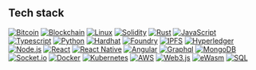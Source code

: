 
## Tech stack
[![Bitcoin](https://img.shields.io/badge/-Bitcoin-black?style=for-the-badge&logo=bitcoin&logoColor=white)](https://bitcoin.org/)
[![Blockchain](https://img.shields.io/badge/-Blockchain-black?style=for-the-badge&logo=bitcoin&logoColor=white)]()
[![Linux](https://img.shields.io/badge/-Linux-black?style=for-the-badge&logo=linux&logoColor=white)](https://www.linux.org/)
[![Solidity](https://img.shields.io/badge/-Solidity-3c3c3d?style=for-the-badge&logo=ethereum&logoColor=white)]()
[![Rust](https://img.shields.io/badge/-Rust-black?style=for-the-badge&logo=rust&logoColor=white)](https://www.rust-lang.org/)
[![JavaScript](https://img.shields.io/badge/-JavaScript-black?style=for-the-badge&logo=javascript&logoColor=white)](https://developer.mozilla.org/en-US/docs/Web/JavaScript)
[![Typescript](https://img.shields.io/badge/-Typescript-007acc?style=for-the-badge&logo=typescript&logoColor=white)]()
[![Python](https://img.shields.io/badge/-Python-black?style=for-the-badge&logo=python&logoColor=white)](https://www.python.org/)
[![Hardhat](https://img.shields.io/badge/-Hardhat-black?style=for-the-badge&logo=hardhat&logoColor=white)](https://hardhat.org/)
[![Foundry](https://img.shields.io/badge/-Foundry-black?style=for-the-badge&logo=foundry&logoColor=white)](https://www.foundry.com/)
[![IPFS](https://img.shields.io/badge/-IPFS-23bbad?style=for-the-badge&logo=ipfs&logoColor=white)]()
[![Hyperledger](https://img.shields.io/badge/-Hyperledger-7d00ff?style=for-the-badge&logo=linux-foundation&logoColor=white)]()
[![Node.js](https://img.shields.io/badge/-Node.js-339933?style=for-the-badge&logo=Node.js&logoColor=white)]()
[![React](https://img.shields.io/badge/-React-black?style=for-the-badge&logo=react&logoColor=blue)]()
[![React Native](https://img.shields.io/badge/-React_Native-blue?style=for-the-badge&logo=react&logoColor=white)]()
[![Angular](https://img.shields.io/badge/-Angular-d2082d?style=for-the-badge&logo=angular&logoColor=white)]()
[![Graphql](https://img.shields.io/badge/-Graph_QL-ff1493?style=for-the-badge&logo=graphql&logoColor=white)]()
[![MongoDB](https://img.shields.io/badge/-MongoDB-darkgreen?style=for-the-badge&logo=mongodb&logoColor=white)]()
[![Socket.io](https://img.shields.io/badge/-Socket.io-black?style=for-the-badge&logo=socket.io&logoColor=white)]()
[![Docker](https://img.shields.io/badge/-Docker-2496ed?style=for-the-badge&logo=docker&logoColor=white)]()
[![Kubernetes](https://img.shields.io/badge/-Kubernetes-326ce5?style=for-the-badge&logo=kubernetes&logoColor=white)]()
[![AWS](https://img.shields.io/badge/-AWS-black?style=for-the-badge&logo=amazon-aws&logoColor=white)](https://aws.amazon.com/)
[![Web3.js](https://img.shields.io/badge/-Web3.js-black?style=for-the-badge&logo=javascript&logoColor=)]()
[![eWasm](https://img.shields.io/badge/-ewasm-654ff0?style=for-the-badge&logo=webassembly&logoColor=white)]()
[![SQL](https://img.shields.io/badge/-SQL-d2082d?style=for-the-badge&logo=mysql&logoColor=white)]()





